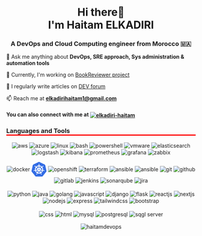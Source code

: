 <h1 align="center">Hi there👋<br>I'm Haitam ELKADIRI</h1>
<h3 align="center">A DevOps and Cloud Computing engineer from Morocco 🇲🇦</h3>

💬 Ask me anything about **DevOps, SRE approach, Sys administration & automation tools**

🔭 Currently, I'm working on [BookReviewer project](https://github.com/HaitamDevOps/bookreviewer)

📝 I regularly write articles on [DEV forum](https://dev.to/haitam_elkadiri)

📫 Reach me at **elkadirihaitam1@gmail.com**

<h4 align="left">You can also connect with me at <a href="https://linkedin.com/in/elkadiri-haitam" target="blank"><img align="center" src="https://img.icons8.com/?size=100&id=8808&format=png&color=000000" alt="elkadiri-haitam" height="30"/></a></h4>

<h3 align="left" style="border-bottom: solid red;">Languages and Tools</h3>
<p align="center">
  <img align="center" src="https://img.icons8.com/?size=100&id=33039&format=png&color=000000" alt="aws" width="40"/>
  <img align="center" src="https://img.icons8.com/?size=100&id=81727&format=png&color=000000" alt="azure" width="40"/>
  <img align="center" src="https://upload.wikimedia.org/wikipedia/commons/3/35/Tux.svg" alt="linux" width="40"/>
  <img align="center" src="https://img.icons8.com/?size=100&id=9MJf0ngDwS8z&format=png&color=000000" alt="bash" width="40"/>
  <img align="center" src="https://img.icons8.com/?size=100&id=41318&format=png&color=000000" alt="powershell" width="40"/>
  <img align="center" src="https://cdn.worldvectorlogo.com/logos/vmware-7.svg" alt="vmware" width="40"/>
  <img align="center" src="https://img.icons8.com/?size=100&id=aGBLcugRkYpT&format=png&color=000000" alt="elasticsearch" width="40"/>
  <img align="center" src="https://img.icons8.com/?size=100&id=COGDdXNGIF6r&format=png&color=000000" alt="logstash" width="40"/>
  <img align="center" src="https://img.icons8.com/?size=100&id=viVPreeQBfSH&format=png&color=000000" alt="kibana" width="40"/>
  <img align="center" src="https://img.icons8.com/?size=100&id=Ei4ZhVQvIMHE&format=png&color=000000" alt="prometheus" width="40"/>
  <img align="center" src="https://img.icons8.com/?size=100&id=9uVrNMu3Zx1K&format=png&color=000000" alt="grafana" width="40"/>
  <img align="center" src="https://www.vectorlogo.zone/logos/zabbix/zabbix-icon.svg" alt="zabbix" width="40"/>
  <br><br>
  <img align="center" src="https://cdn.worldvectorlogo.com/logos/docker.svg" alt="docker" width="40"/>
  <img align="center" src="https://raw.githubusercontent.com/kubernetes/kubernetes/refs/heads/master/logo/logo.svg" alt="kubernetes" width="40"/>
  <img align="center" src="https://upload.wikimedia.org/wikipedia/commons/3/3a/OpenShift-LogoType.svg" alt="openshift" width="40"/>
  <img align="center" src="https://www.vectorlogo.zone/logos/terraformio/terraformio-icon.svg" alt="terraform" width="40"/>
  <img align="center" src="https://upload.wikimedia.org/wikipedia/commons/2/24/Ansible_logo.svg" alt="ansible" width="40"/>
  <img align="center" src="https://raw.githubusercontent.com/ansible/awx-logos/master/awx/ui/client/assets/logo-login.svg?sanitize=true" alt="ansible" width="40"/>
  <img align="center" src="https://git-scm.com/images/logos/downloads/Git-Icon-1788C.svg" alt="git" width="40"/>
  <img align="center" src="https://img.icons8.com/?size=100&id=12599&format=png&color=000000" alt="github" width="40"/>
  <img align="center" src="https://images.ctfassets.net/xz1dnu24egyd/3JZABhkTjUT76LCIclV7sH/17a92be9bce78c2adcc43e23aabb7ca1/gitlab-logo-500.svg" alt="gitlab" width="40"/>
  <img align="center" src="https://upload.wikimedia.org/wikipedia/commons/e/e9/Jenkins_logo.svg" alt="jenkins" width="40"/>
  <img align="center" src="https://cdn.worldvectorlogo.com/logos/sonarqube.svg" alt="sonarqube" width="40"/>
  <img align="center" src="https://cdn.worldvectorlogo.com/logos/jira-1.svg" alt="jira" width="40"/>
  <br><br>
  <img align="center" src="https://img.icons8.com/?size=100&id=l75OEUJkPAk4&format=png&color=000000" alt="python" width="40"/>
  <img align="center" src="https://www.vectorlogo.zone/logos/java/java-icon.svg" alt="java" width="40"/>
  <img align="center" src="https://go.dev/blog/go-brand/Go-Logo/SVG/Go-Logo_Aqua.svg" alt="golang" width="40"/>
  <img align="center" src="https://upload.wikimedia.org/wikipedia/commons/9/99/Unofficial_JavaScript_logo_2.svg" alt="javascript" width="40"/>
  <img align="center" src="https://www.svgrepo.com/show/353657/django-icon.svg" alt="django" width="40"/>
  <img align="center" src="https://icon.icepanel.io/Technology/svg/Flask.svg" alt="flask" width="40"/>
  <img align="center" src="https://upload.wikimedia.org/wikipedia/commons/a/a7/React-icon.svg" alt="reactjs" width="40"/>
  <img align="center" src="https://www.svgrepo.com/show/354113/nextjs-icon.svg" alt="nextjs" width="40"/>
  <img align="center" src="https://upload.wikimedia.org/wikipedia/commons/d/d9/Node.js_logo.svg" alt="nodejs" width="40"/>
  <img align="center" src="https://www.vectorlogo.zone/logos/expressjs/expressjs-icon.svg" alt="express" width="40"/>
  <img align="center" src="https://upload.wikimedia.org/wikipedia/commons/d/d5/Tailwind_CSS_Logo.svg" alt="tailwindcss" width="40"/>
  <img align="center" src="https://upload.wikimedia.org/wikipedia/commons/thumb/b/b2/Bootstrap_logo.svg/768px-Bootstrap_logo.svg.png" alt="bootstrap" width="40"/>
  <br><br>
  <img align="center" src="https://www.vectorlogo.zone/logos/w3_css/w3_css-icon.svg" alt="css" width="40"/>
  <img align="center" src="https://www.vectorlogo.zone/logos/w3_html5/w3_html5-icon.svg" alt="html" width="40"/>
  <img align="center" src="https://www.vectorlogo.zone/logos/mysql/mysql-official.svg" alt="mysql" width="40"/>
  <img align="center" src="https://www.vectorlogo.zone/logos/postgresql/postgresql-icon.svg" alt="postgresql" width="40"/>
  <img align="center" src="https://cdn.worldvectorlogo.com/logos/microsoft-sql-server-1.svg" alt="sqgl server" width="40"/>
</p>

<p align="center"><img align="center" src="https://github-readme-stats.vercel.app/api/top-langs?username=haitamdevops&show_icons=true&locale=en&layout=compact" alt="haitamdevops" /></p>
